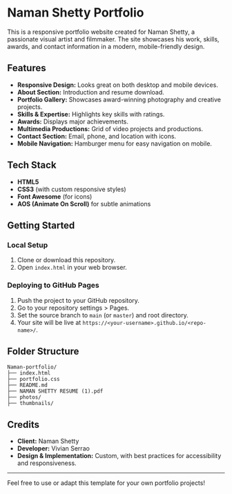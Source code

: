 # Naman Shetty Portfolio

This is a responsive portfolio website created for Naman Shetty, a passionate visual artist and filmmaker. The site showcases his work, skills, awards, and contact information in a modern, mobile-friendly design.

## Features
- **Responsive Design:** Looks great on both desktop and mobile devices.
- **About Section:** Introduction and resume download.
- **Portfolio Gallery:** Showcases award-winning photography and creative projects.
- **Skills & Expertise:** Highlights key skills with ratings.
- **Awards:** Displays major achievements.
- **Multimedia Productions:** Grid of video projects and productions.
- **Contact Section:** Email, phone, and location with icons.
- **Mobile Navigation:** Hamburger menu for easy navigation on mobile.

## Tech Stack
- **HTML5**
- **CSS3** (with custom responsive styles)
- **Font Awesome** (for icons)
- **AOS (Animate On Scroll)** for subtle animations

## Getting Started

### Local Setup
1. Clone or download this repository.
2. Open `index.html` in your web browser.

### Deploying to GitHub Pages
1. Push the project to your GitHub repository.
2. Go to your repository settings > Pages.
3. Set the source branch to `main` (or `master`) and root directory.
4. Your site will be live at `https://<your-username>.github.io/<repo-name>/`.

## Folder Structure
```
Naman-portfolio/
├── index.html
├── portfolio.css
├── README.md
├── NAMAN SHETTY RESUME (1).pdf
├── photos/
├── thumbnails/
```

## Credits
- **Client:** Naman Shetty
- **Developer:** Vivian Serrao
- **Design & Implementation:** Custom, with best practices for accessibility and responsiveness.

---

Feel free to use or adapt this template for your own portfolio projects! 